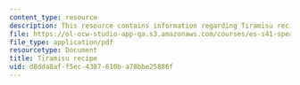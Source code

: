 ```yaml
---
content_type: resource
description: This resource contains information regarding Tiramisu recipe.
file: https://ol-ocw-studio-app-qa.s3.amazonaws.com/courses/es-s41-speak-italian-with-your-mouth-full-spring-2012/d8dda8aff5ec4387610ba78bbe25886f_MITES_S41S12_recipe_9.pdf
file_type: application/pdf
resourcetype: Document
title: Tiramisu recipe
uid: d8dda8af-f5ec-4387-610b-a78bbe25886f
---
```

